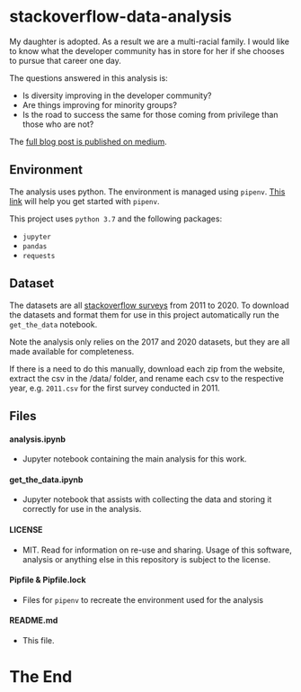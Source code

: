 # stackoverflow-data-analysis
My daughter is adopted. As a result we are a multi-racial family. I would like to know what the developer community has in store for her if she chooses to pursue that career one day.

The questions answered in this analysis is:
- Is diversity improving in the developer community?
- Are things improving for minority groups?
- Is the road to success the same for those coming from privilege than those who are not?

The [full blog post is published on medium](https://jurgen-strydom.medium.com/minorities-and-the-developer-community-7abe922f8ccb).


## Environment
The analysis uses python. The environment is managed using `pipenv`. [This link](https://realpython.com/pipenv-guide/) will help you get started with `pipenv`.

This project uses `python 3.7` and the following packages:
- `jupyter`
- `pandas`
- `requests`

## Dataset

The datasets are all [stackoverflow surveys](https://insights.stackoverflow.com/survey) from 2011 to 2020. To download the datasets and format them for use in this project automatically run the `get_the_data` notebook.

Note the analysis only relies on the 2017 and 2020 datasets, but they are all made available for completeness.

If there is a need to do this manually, download each zip from the website, extract the csv in the /data/ folder, and rename each csv to the respective year, e.g. `2011.csv` for the first survey conducted in 2011.

## Files
#### analysis.ipynb
- Jupyter notebook containing the main analysis for this work.  

#### get_the_data.ipynb
- Jupyter notebook that assists with collecting the data and storing it correctly for use in the analysis.  

#### LICENSE
- MIT. Read for information on re-use and sharing. Usage of this software, analysis or anything else in this repository is subject to the license.

#### Pipfile & Pipfile.lock
- Files for `pipenv` to recreate the environment used for the analysis

#### README.md
- This file.

# The End
